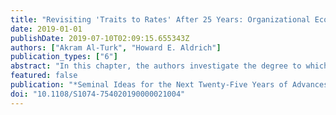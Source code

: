 ```yaml
---
title: "Revisiting 'Traits to Rates' After 25 Years: Organizational Ecology's Limited Impact on Entrepreneurship Research"
date: 2019-01-01
publishDate: 2019-07-10T02:09:15.655343Z
authors: ["Akram Al-Turk", "Howard E. Aldrich"]
publication_types: ["6"]
abstract: "In this chapter, the authors investigate the degree to which organizational ecology (OE) had a long-term impact on the way scholars study organizational foundings. Dubbed the 'rates' approach by Aldrich and Weidenmayer (1993), OE argued that organizational foundings depend on intra- and inter-population processes such as organizational density, prior foundings, and prior disbandings. It de-emphasized the personal characteristics of founders and entrepreneurs – the 'traits' approach. The analyses reveal that OE had limited impact, especially after the mid-2000s. OE's limited appeal is partially explained by its lack of influence on scholars outside its orbit of influence and/or those publishing in non-sociology journals. In contrast to OE's slight long-term impact, the authors argue that another perspective that was attuned to environmental conditions – new institutional theory (NIT) – has had greater success in influencing scholars studying foundings. The authors speculate that OE's impact was ultimately limited because it was embedded in a relatively exclusive scholarly community, compared to NIT's more inclusive scope."
featured: false
publication: "*Seminal Ideas for the Next Twenty-Five Years of Advances*"
doi: "10.1108/S1074-754020190000021004"
---
```


